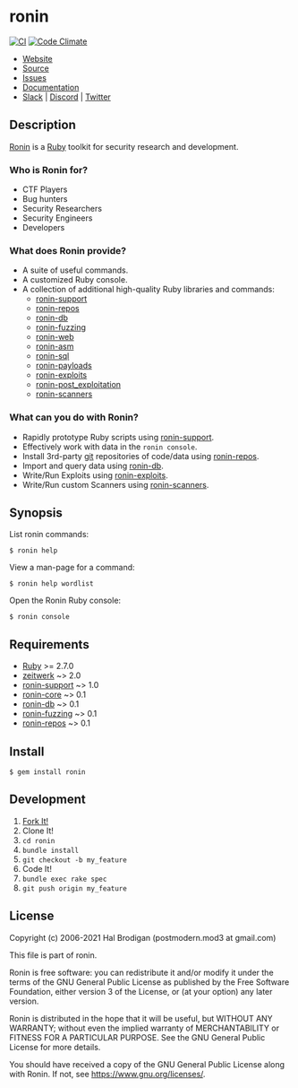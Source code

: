 # ronin

[![CI](https://github.com/ronin-rb/ronin/actions/workflows/ruby.yml/badge.svg)](https://github.com/ronin-rb/ronin/actions/workflows/ruby.yml)
[![Code Climate](https://codeclimate.com/github/ronin-rb/ronin.svg)](https://codeclimate.com/github/ronin-rb/ronin)

* [Website](https://ronin-rb.dev)
* [Source](https://github.com/ronin-rb/ronin)
* [Issues](https://github.com/ronin-rb/ronin/issues)
* [Documentation](https://ronin-rb.dev/docs/ronin/frames)
* [Slack](https://ronin-rb.slack.com) |
  [Discord](https://discord.gg/6WAb3PsVX9) |
  [Twitter](https://twitter.com/ronin_rb)

## Description

[Ronin][ronin-rb] is a [Ruby] toolkit for security research and development.

### Who is Ronin for?

* CTF Players
* Bug hunters
* Security Researchers
* Security Engineers
* Developers

### What does Ronin provide?

* A suite of useful commands.
* A customized Ruby console.
* A collection of additional high-quality Ruby libraries and commands:
  * [ronin-support]
  * [ronin-repos]
  * [ronin-db]
  * [ronin-fuzzing]
  * [ronin-web]
  * [ronin-asm]
  * [ronin-sql]
  * [ronin-payloads]
  * [ronin-exploits]
  * [ronin-post_exploitation]
  * [ronin-scanners]

### What can you do with Ronin?

* Rapidly prototype Ruby scripts using [ronin-support].
* Effectively work with data in the `ronin console`.
* Install 3rd-party [git] repositories of code/data using [ronin-repos].
* Import and query data using [ronin-db].
* Write/Run Exploits using [ronin-exploits].
* Write/Run custom Scanners using [ronin-scanners].

## Synopsis

List ronin commands:

    $ ronin help

View a man-page for a command:

    $ ronin help wordlist

Open the Ronin Ruby console:

    $ ronin console

## Requirements

* [Ruby] >= 2.7.0
* [zeitwerk] ~> 2.0
* [ronin-support] ~> 1.0
* [ronin-core] ~> 0.1
* [ronin-db] ~> 0.1
* [ronin-fuzzing] ~> 0.1
* [ronin-repos] ~> 0.1

## Install

    $ gem install ronin

## Development

1. [Fork It!](https://github.com/ronin-rb/ronin/fork)
2. Clone It!
3. `cd ronin`
4. `bundle install`
5. `git checkout -b my_feature`
6. Code It!
7. `bundle exec rake spec`
8. `git push origin my_feature`

## License

Copyright (c) 2006-2021 Hal Brodigan (postmodern.mod3 at gmail.com)

This file is part of ronin.

Ronin is free software: you can redistribute it and/or modify
it under the terms of the GNU General Public License as published by
the Free Software Foundation, either version 3 of the License, or
(at your option) any later version.

Ronin is distributed in the hope that it will be useful,
but WITHOUT ANY WARRANTY; without even the implied warranty of
MERCHANTABILITY or FITNESS FOR A PARTICULAR PURPOSE.  See the
GNU General Public License for more details.

You should have received a copy of the GNU General Public License
along with Ronin.  If not, see <https://www.gnu.org/licenses/>.

[ronin-rb]: https://ronin-rb.dev/
[Ruby]: https://www.ruby-lang.org
[zeitwerk]: https://github.com/fxn/zeitwerk#readme

[ronin-support]: https://github.com/ronin-rb/ronin-support#readme
[ronin-repos]: https://github.com/ronin-rb/ronin-repos#readme
[ronin-core]: https://github.com/ronin-rb/ronin-core#readme
[ronin-db]: https://github.com/ronin-rb/ronin-db#readme
[ronin-fuzzing]: https://github.com/ronin-rb/ronin-fuzzing#readme
[ronin-web]: https://github.com/ronin-rb/ronin-web#readme
[ronin-asm]: https://github.com/ronin-rb/ronin-asm#readme
[ronin-sql]: https://github.com/ronin-rb/ronin-sql#readme
[ronin-payloads]: https://github.com/ronin-rb/ronin-payloads#readme
[ronin-exploits]: https://github.com/ronin-rb/ronin-exploits#readme
[ronin-post_exploitation]: https://github.com/ronin-rb/ronin-post_exploitation#readme
[ronin-scanners]: https://github.com/ronin-rb/ronin-scanners#readme

[git]: https://git-scm.com/
